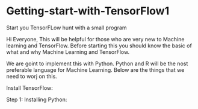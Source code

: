 # Getting-start-with-TensorFlow1
Start you TensorFLow hunt with a small program

Hi Everyone,
This will be helpful for those who are very new to Machine learning and TensorFlow.
Before starting this you should know the basic of what and why Machine Learning and TensorFlow.

We are goint to implement this with Python. Python and R will be the nost preferable language for Machine Learning. Below are the things that we need to worj on this.

Install TensorFlow:

Step 1:
Installing Python: 
